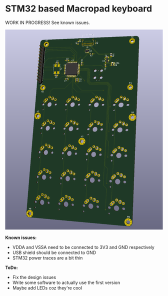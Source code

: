 # STM32 based Macropad keyboard
WORK IN PROGRESS! See known issues.

![3D picture of the board](https://github.com/Wa1tee/macropad/blob/main/gerberv0.1/v0.1.png)

**Known issues:**
 * VDDA and VSSA need to be connected to 3V3 and GND respectively
 * USB shield should be connected to GND
 * STM32 power traces are a bit thin
 
**ToDo:**
 * Fix the design issues
 * Write some software to actually use the first version
 * Maybe add LEDs coz they're cool
